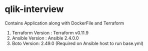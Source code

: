 # qlik-interview
Contains Application along with DockerFile and Terraform

1. Terraform Version : Terraform v0.11.9
2. Ansible Version : Ansible 2.4.0.0
3. Boto Version: 2.49.0 (Required on Ansible host to run base.yml)
